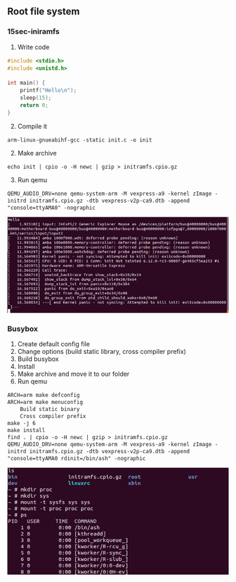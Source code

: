 ## Root file system

### 15sec-iniramfs
1. Write code
```c
#include <stdio.h>
#include <unistd.h>

int main() {
	printf("Hello\n");
	sleep(15);
	return 0;
}
```
2. Compile it
```console
arm-linux-gnueabihf-gcc -static init.c -o init
```
2. Make archive
```console
echo init | cpio -o -H newc | gzip > initramfs.cpio.gz
```
3. Run qemu
```console
QEMU_AUDIO_DRV=none qemu-system-arm -M vexpress-a9 -kernel zImage -initrd initramfs.cpio.gz -dtb vexpress-v2p-ca9.dtb -append "console=ttyAMA0" -nographic
```
![init](img/init_kernel_panic.png)
### Busybox
1. Create default config file
2. Change options (build static library, cross compiler prefix)
3. Build busybox
4. Install
5. Make archive and move it to our folder
6. Run qemu

```console
ARCH=arm make defconfig
ARCH=arm make menuconfig
	Build static binary
	Cross compiler prefix 
make -j 6
make install
find . | cpio -o -H newc | gzip > initramfs.cpio.gz
QEMU_AUDIO_DRV=none qemu-system-arm -M vexpress-a9 -kernel zImage -initrd initramfs.cpio.gz -dtb vexpress-v2p-ca9.dtb -append "console=ttyAMA0 rdinit=/bin/ash" -nographic
```
![busybox](img/busybox.png)
